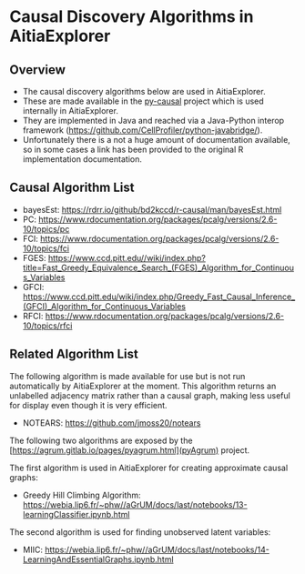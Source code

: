 # Causal Discovery Algorithms in AitiaExplorer

## Overview

- The causal discovery algorithms below are used in AitiaExplorer.
- These are made available in the [py-causal](https://github.com/bd2kccd/py-causal) project which is used internally in AitiaExplorer.
- They are implemented in Java and reached via a Java-Python interop framework (https://github.com/CellProfiler/python-javabridge/).
- Unfortunately there is a not a huge amount of documentation available, so in some cases a link has been provided to the original R implementation documentation.


## Causal Algorithm List

 - bayesEst: https://rdrr.io/github/bd2kccd/r-causal/man/bayesEst.html
 - PC: https://www.rdocumentation.org/packages/pcalg/versions/2.6-10/topics/pc
 - FCI: https://www.rdocumentation.org/packages/pcalg/versions/2.6-10/topics/fci
 - FGES: https://www.ccd.pitt.edu//wiki/index.php?title=Fast_Greedy_Equivalence_Search_(FGES)_Algorithm_for_Continuous_Variables
 - GFCI: https://www.ccd.pitt.edu/wiki/index.php/Greedy_Fast_Causal_Inference_(GFCI)_Algorithm_for_Continuous_Variables
 - RFCI: https://www.rdocumentation.org/packages/pcalg/versions/2.6-10/topics/rfci
 
 
## Related Algorithm List
 
The following algorithm is made available for use but is not run automatically by AitiaExplorer at the moment.
This algorithm returns an unlabelled adjacency matrix rather than a causal graph, making less useful for display even though it is very efficient.

 - NOTEARS: https://github.com/jmoss20/notears 
 
The following two algorithms are exposed by the [https://agrum.gitlab.io/pages/pyagrum.html](pyAgrum) project.

The first algorithm is used in AitiaExplorer for creating approximate causal graphs:

 - Greedy Hill Climbing Algorithm: https://webia.lip6.fr/~phw//aGrUM/docs/last/notebooks/13-learningClassifier.ipynb.html
 
 The second algorithm is used for finding unobserved latent variables:
 
 - MIIC: https://webia.lip6.fr/~phw//aGrUM/docs/last/notebooks/14-LearningAndEssentialGraphs.ipynb.html